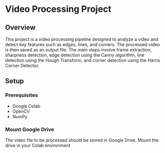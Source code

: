 # Video Processing Project

## Overview

This project is a video processing pipeline designed to analyze a video and detect key features such as edges, lines, and corners. The processed video is then saved as an output file. The main steps involve frame extraction, sharpness detection, edge detection using the Canny algorithm, line detection using the Hough Transform, and corner detection using the Harris Corner Detector.

## Setup

### Prerequisites

- Google Colab
- OpenCV
- NumPy

### Mount Google Drive

The video file to be processed should be stored in Google Drive. Mount the drive in your Colab environment
